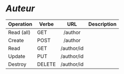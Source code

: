 
# *Auteur*
| Operation | Verbe |      URL      | Description |
|-----------|-------|:-------------:|-------------|
|Read (all) | GET   |/author        |             |
|Create     | POST  |/author        |             |
| Read      | GET   |/author/id     |             |
|Update     | PUT   |/author/id     |             |
| Destroy   | DELETE|/author/id     |             |
